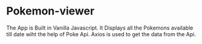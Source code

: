 # Pokemon-viewer
 
 The App is Built  in Vanilla Javascript. It Displays all the Pokemons available till date wiht the help of Poke Api.
Axios is used to get the data from the Api.

